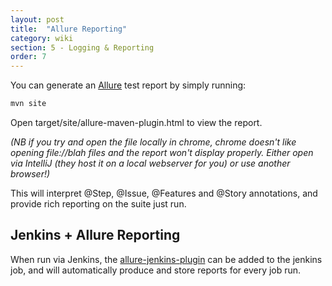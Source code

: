 ```yaml
---
layout: post
title:  "Allure Reporting"
category: wiki
section: 5 - Logging & Reporting
order: 7
---
```


You can generate an [Allure](http://allure.qatools.ru/) test report by simply running:

``` bash
mvn site
```

Open target/site/allure-maven-plugin.html to view the report.

*(NB if you try and open the file locally in chrome, chrome doesn't like opening file://blah files and the report won't display properly. Either open via IntelliJ (they host it on a local webserver for you) or use another browser!)*

This will interpret @Step, @Issue, @Features and @Story annotations, and provide rich reporting on the suite just run.

## Jenkins + Allure Reporting

When run via Jenkins, the [allure-jenkins-plugin](https://wiki.jenkins.io/display/JENKINS/Allure+Plugin) can be added to the jenkins job, and will automatically produce and store reports for every job run.